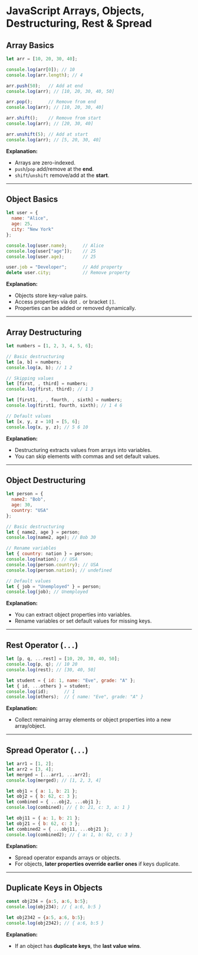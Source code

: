 
# JavaScript Arrays, Objects, Destructuring, Rest & Spread

## Array Basics

```js
let arr = [10, 20, 30, 40];

console.log(arr[0]); // 10
console.log(arr.length); // 4

arr.push(50);   // Add at end
console.log(arr); // [10, 20, 30, 40, 50]

arr.pop();      // Remove from end
console.log(arr); // [10, 20, 30, 40]

arr.shift();    // Remove from start
console.log(arr); // [20, 30, 40]

arr.unshift(5); // Add at start
console.log(arr); // [5, 20, 30, 40]
````

**Explanation:**

* Arrays are zero-indexed.
* `push`/`pop` add/remove at the **end**.
* `shift`/`unshift` remove/add at the **start**.

---

## Object Basics

```js
let user = {
  name: "Alice",
  age: 25,
  city: "New York"
};

console.log(user.name);      // Alice
console.log(user["age"]);    // 25
console.log(user.age);       // 25

user.job = "Developer";      // Add property
delete user.city;            // Remove property
```

**Explanation:**

* Objects store key-value pairs.
* Access properties via dot `.` or bracket `[]`.
* Properties can be added or removed dynamically.

---

## Array Destructuring

```js
let numbers = [1, 2, 3, 4, 5, 6];

// Basic destructuring
let [a, b] = numbers;
console.log(a, b); // 1 2

// Skipping values
let [first, , third] = numbers;
console.log(first, third); // 1 3

let [first1, , , fourth, , sixth] = numbers;
console.log(first1, fourth, sixth); // 1 4 6

// Default values
let [x, y, z = 10] = [5, 6];
console.log(x, y, z); // 5 6 10
```

**Explanation:**

* Destructuring extracts values from arrays into variables.
* You can skip elements with commas and set default values.

---

## Object Destructuring

```js
let person = {
  name2: "Bob",
  age: 30,
  country: "USA"
};

// Basic destructuring
let { name2, age } = person;
console.log(name2, age); // Bob 30

// Rename variables
let { country: nation } = person;
console.log(nation); // USA
console.log(person.country); // USA
console.log(person.nation); // undefined

// Default values
let { job = "Unemployed" } = person;
console.log(job); // Unemployed
```

**Explanation:**

* You can extract object properties into variables.
* Rename variables or set default values for missing keys.

---

## Rest Operator (`...`)

```js
let [p, q, ...rest] = [10, 20, 30, 40, 50];
console.log(p, q); // 10 20
console.log(rest); // [30, 40, 50]

let student = { id: 1, name: "Eve", grade: "A" };
let { id, ...others } = student;
console.log(id);      // 1
console.log(others);  // { name: "Eve", grade: "A" }
```

**Explanation:**

* Collect remaining array elements or object properties into a new array/object.

---

## Spread Operator (`...`)

```js
let arr1 = [1, 2];
let arr2 = [3, 4];
let merged = [...arr1, ...arr2];
console.log(merged); // [1, 2, 3, 4]

let obj1 = { a: 1, b: 21 };
let obj2 = { b: 62, c: 3 };
let combined = { ...obj2, ...obj1 };
console.log(combined); // { b: 21, c: 3, a: 1 }

let obj11 = { a: 1, b: 21 };
let obj21 = { b: 62, c: 3 };
let combined2 = { ...obj11, ...obj21 };
console.log(combined2); // { a: 1, b: 62, c: 3 }
```

**Explanation:**

* Spread operator expands arrays or objects.
* For objects, **later properties override earlier ones** if keys duplicate.

---

## Duplicate Keys in Objects

```js
const obj234 = {a:5, a:6, b:5};
console.log(obj234); // { a:6, b:5 }

let obj2342 = {a:5, a:6, b:5};
console.log(obj2342); // { a:6, b:5 }
```

**Explanation:**

* If an object has **duplicate keys**, the **last value wins**.

